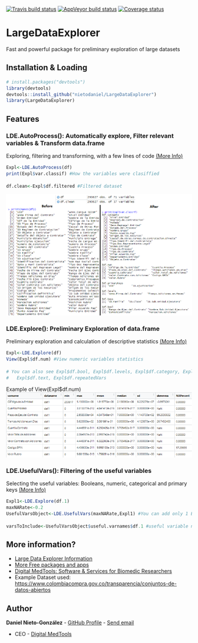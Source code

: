 <!-- badges: start -->
[![Travis build status](https://travis-ci.org/nietodaniel/LargeDataExplorer.svg?branch=master)](https://travis-ci.org/nietodaniel/LargeDataExplorer)
[![AppVeyor build status](https://ci.appveyor.com/api/projects/status/github/nietodaniel/LargeDataExplorer?branch=master&svg=true)](https://ci.appveyor.com/project/nietodaniel/LargeDataExplorer)
[![Coverage status](https://codecov.io/gh/nietodaniel/LargeDataExplorer/branch/master/graph/badge.svg)](https://codecov.io/github/nietodaniel/LargeDataExplorer?branch=master)
<!-- badges: end -->

# LargeDataExplorer

Fast and powerful package for preliminary exploration of large datasets

## Installation & Loading

``` r
# install.packages("devtools")
library(devtools)
devtools::install_github("nietodaniel/LargeDataExplorer")
library(LargeDataExplorer)
```

## Features

### LDE.AutoProcess(): Automatically explore, Filter relevant variables & Transform data.frame

Exploring, filtering and transforming, with a few lines of code [(More Info)](http://www.digitalmedtools.com/Freeware/LargeDataExplorer#AutoProcess)
``` r
Expl<-LDE.AutoProcess(df)
print(Expl$var.classif) #How the variables were clasiffied

df.clean<-Expl$df.filtered #Filtered dataset
```
<img src="https://raw.githubusercontent.com/nietodaniel/LargeDataExplorer/master/images/AutoProcess.png" width="700">



### LDE.Explore(): Preliminary Exploration of data.frame

Preliminary exploration and calculation of descriptive statistics [(More Info)](http://www.digitalmedtools.com/Freeware/LargeDataExplorer#Explore)
``` r
Expl<-LDE.Explore(df)
View(Expl$df.num) #View numeric variables statistics

# You can also see Expl$df.bool, Expl$df.levels, Expl$df.category, Expl$df.onevalue, Expl$df.NA, 
#   Expl$df.text, Expl$df.repeatedVars 
```
Example of View(Expl$df.num)
<img src="https://raw.githubusercontent.com/nietodaniel/LargeDataExplorer/master/images/Explore.png" width="700">



### LDE.UsefulVars(): Filtering of the useful variables

Selecting the useful variables: Booleans, numeric, categorical and primary keys [(More Info)](http://www.digitalmedtools.com/Freeware/LargeDataExplorer#UsefulVars)
``` r
Expl1<-LDE.Explore(df.1)
maxNARate<-0.2
UsefulVarsObject<-LDE.UsefulVars(maxNARate,Expl1) #You can add only 1 Expl Object or as many as you want

varsToInclude<-UsefulVarsObject$useful.varnames$df.1 #useful variable names for df.1
```

## More information?
- [Large Data Explorer Information](http://www.digitalmedtools.com/Freeware/LargeDataExplorer)
- [More Free packages and apps](http://www.digitalmedtools.com/Freeware)
- [Digital MedTools: Software & Services for Biomedic Researchers](http://www.digitalmedtools.com)
- Example Dataset used: https://www.colombiacompra.gov.co/transparencia/conjuntos-de-datos-abiertos

## Author

**Daniel Nieto-González** - [GitHub Profile](https://github.com/nietodaniel) - [Send email](mailto:nieto.daniel221@gmail.com)
* CEO - [Digital MedTools](Http://www.digitalmedtools.com) 

